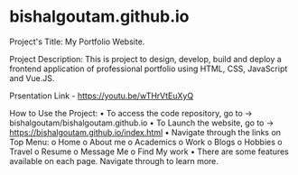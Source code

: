 # bishalgoutam.github.io

Project's Title: 
My Portfolio Website.

Project Description: 
This is project to design, develop, build and deploy a frontend application of professional portfolio using HTML, CSS, JavaScript and Vue.JS.

Prsentation Link - https://youtu.be/wTHrVtEuXyQ

How to Use the Project: 
•	To access the code repository, go to -> bishalgoutam/bishalgoutam.github.io
•	To Launch the website, go to -> https://bishalgoutam.github.io/index.html
•	Navigate through the links on Top Menu:
o	Home
o	About me
o	Academics
o	Work
o	Blogs
o	Hobbies
o	Travel
o	Resume
o	Message Me
o	Find My work
•	There are some features available on each page. Navigate through to learn more. 
